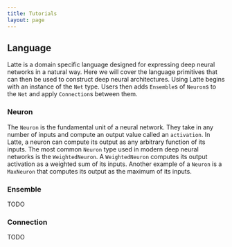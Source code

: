 ```yaml
---
title: Tutorials
layout: page
---
```


## Language
Latte is a domain specific language designed for expressing deep neural
networks in a natural way.  Here we will cover the language primitives that can
then be used to construct deep neural architectures.  Using Latte begins with an
instance of the `Net` type.  Users then adds `Ensemble`s of `Neuron`s to the `Net`
and apply `Connection`s between them.

### Neuron
The `Neuron` is the fundamental unit of a neural network.  They take in any number
of inputs and compute an output value called an `activation`.  In Latte, a neuron
can compute its output as any arbitrary function of its inputs.  The most common
`Neuron` type used in modern deep neural networks is the `WeightedNeuron`.  A
`WeightedNeuron` computes its output activation as a weighted sum of its inputs.
Another example of a `Neuron` is a `MaxNeuron` that computes its output as the
maximum of its inputs.

### Ensemble
TODO

### Connection
TODO
